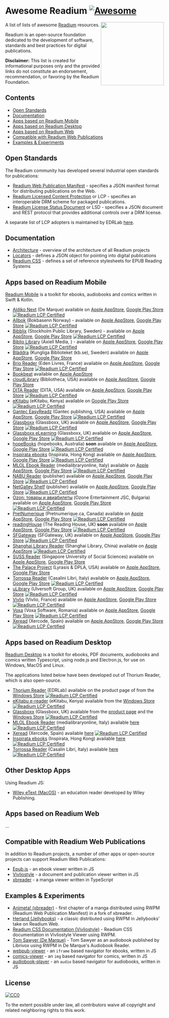 # Awesome Readium [![Awesome](https://cdn.rawgit.com/sindresorhus/awesome/d7305f38d29fed78fa85652e3a63e154dd8e8829/media/badge.svg)](https://github.com/sindresorhus/awesome)

[<img src="https://readium.org/assets/logos/readium-logo.png" align="right" width="200">](http://readium.org/)

A list of lists of awesome [Readium](https://readium.org/) resources.

Readium is an open-source foundation dedicated to the development of software, standards and best practices for digital publications.

**Disclaimer:** This list is created for informational purposes only and the provided links do not constitute an endorsement, recommendation, or favoring by the Readium Foundation.

## Contents

* [Open Standards](#open-standards)
* [Documentation](#documentation)
* [Apps based on Readium Mobile](#apps-based-on-readium-mobile)
* [Apps based on Readium Desktop](#apps-based-on-readium-desktop)
* [Apps based on Readium Web](#apps-based-on-readium-web)
* [Compatible with Readium Web Publications](#compatible-with-readium-web-publications)
* [Examples & Experiments](#examples--experiments)

## Open Standards

The Readium community has developed several industrial open standards for publications:

* [Readium Web Publication Manifest](https://readium.org/webpub-manifest/) - specifies a JSON manifest format for distributing publications on the Web.
* [Readium Licensed Content Protection](https://readium.org/lcp-specs/) or LCP - specifies an interoperable DRM scheme for packaged publications.
* [Readium License Status Document](https://readium.org/lcp-specs/releases/lsd/latest/) or LSD - specifies a JSON document and REST protocol that provides additional controls over a DRM license.

A separate list of LCP adopters is maintained by EDRLab [here](https://www.edrlab.org/readium-lcp/certified-apps-servers/). 

## Documentation

* [Architecture](https://readium.org/architecture/) - overview of the architecture of all Readium projects
* [Locators](https://readium.org/architecture/models/locators/) - defines a JSON object for pointing into digital publications
* [Readium CSS](https://readium.org/readium-css/docs/) - defines a set of reference stylesheets for EPUB Reading Systems

## Apps based on Readium Mobile

[Readium Mobile](https://github.com/readium/mobile) is a toolkit for ebooks, audiobooks and comics written in Swift & Kotlin.

* [Aldiko Next](https://www.aldiko.com) (De Marque) available on [Apple AppStore](https://apps.apple.com/us/app/aldiko-next/id1476410111), [Google Play Store](https://play.google.com/store/apps/details?id=com.aldiko.android)  [![Readium LCP Certified](https://img.shields.io/badge/Readium%20LCP-Certified-blue)](https://www.edrlab.org/readium-lcp/certified-apps-servers/)
* [Allbok](https://www.allbok.no/) (Bokbasenn Norway) - available on [Apple AppStore](https://apps.apple.com/no/app/allbok/id1485392740), [Google Play Store](https://play.google.com/store/apps/details?id=no.bokbasen.allbok)  [![Readium LCP Certified](https://img.shields.io/badge/Readium%20LCP-Certified-blue)](https://www.edrlab.org/readium-lcp/certified-apps-servers/)
* [Bibblix](https://bibblix.se/) (Stockholm Public Library, Sweden) - available on [Apple AppStore](https://itunes.apple.com/se/app/bibblix/id1086942072), [Google Play Store](https://play.google.com/store/apps/details?id=se.stockholm.bibblix)  [![Readium LCP Certified](https://img.shields.io/badge/Readium%20LCP-Certified-blue)](https://www.edrlab.org/readium-lcp/certified-apps-servers/)
* [Biblio Library](https://www.axiellmedia.com/en/for-libraries/biblio/) (Axiell Media, ) - available on [Apple AppStore](https://apps.apple.com/us/app/biblio-library/id1286685079), [Google Play Store](https://play.google.com/store/apps/details?id=com.Axiellmedia.LibraryApp)  [![Readium LCP Certified](https://img.shields.io/badge/Readium%20LCP-Certified-blue)](https://www.edrlab.org/readium-lcp/certified-apps-servers/)
* [Bläddra](url) (Kungliga Biblioteket (kb.se), Sweden) available on [Apple AppStore](https://apps.apple.com/se/app/bläddra/id1501134109), [Google Play Store](https://play.google.com/store/apps/details?id=se.kb.eboksappen) 
* [Brio Reader](https://actessudaudio.boutique.edenlivres.fr/fr/pages/brio-reader) (Eden Livres, France) available on [Apple AppStore](https://apps.apple.com/fr/app/brio-reader/id1475894718), [Google Play Store](https://play.google.com/store/apps/details?id=com.eden.brioreader)  [![Readium LCP Certified](https://img.shields.io/badge/Readium%20LCP-Certified-blue)](https://www.edrlab.org/readium-lcp/certified-apps-servers/)
* [Bookbeat](https://www.bookbeat.com) available on [Apple AppStore](https://apps.apple.com/us/app/id1056652614) 
* [cloudLibrary](https://www.yourcloudlibrary.com) (Bibliotheca, USA) available on [Apple AppStore](https://apps.apple.com/us/app/cloudlibrary-by-bibliotheca/id466446054), [Google Play Store](https://play.google.com/store/apps/details?id=com.txtr.android.mmm)
* [DITA Reader](https://www.linkedin.com/company/d-i-t-a/) (DITA, USA) available on [Apple AppStore](https://apps.apple.com/us/app/dita-reader/id1274807900), [Google Play Store](https://play.google.com/store/apps/details?id=com.aferdita.urms.reader) [![Readium LCP Certified](https://img.shields.io/badge/Readium%20LCP-Certified-blue)](https://www.edrlab.org/readium-lcp/certified-apps-servers/)
* [eKitabu](https://www.ekitabu.com/) (eKitabu, Kenya) available on [Google Play Store](https://play.google.com/store/apps/details?id=com.ekitabu.ereader) [![Readium LCP Certified](https://img.shields.io/badge/Readium%20LCP-Certified-blue)](https://www.edrlab.org/readium-lcp/certified-apps-servers/)
* [Gantec EasyReadz](https://www.ebooks2go.com/ereader) (Gantec publishing, USA) available on [Apple AppStore](https://apps.apple.com/us/app/easyreadz/id1527785244), [Google Play Store](https://play.google.com/store/apps/details?id=com.ebooks2go_mobile_app) [![Readium LCP Certified](https://img.shields.io/badge/Readium%20LCP-Certified-blue)](https://www.edrlab.org/readium-lcp/certified-apps-servers/)
* [Glassboxx](https://glassboxx.co.uk/) (Glassboxx, UK) available on [Apple AppStore](https://apps.apple.com/gb/app/glassboxx/id1464705712), [Google Play Store](https://play.google.com/store/apps/details?id=uk.co.firstygroup.glassboxx) [![Readium LCP Certified](https://img.shields.io/badge/Readium%20LCP-Certified-blue)](https://www.edrlab.org/readium-lcp/certified-apps-servers/)
* [Glassboxx eLearning](https://glassboxx.co.uk/) (Glassboxx, UK) available on [Apple AppStore](https://apps.apple.com/us/app/glassboxx-elearning/id1474971723), [Google Play Store](https://play.google.com/store/apps/details?id=uk.co.firstygroup.elearning) [![Readium LCP Certified](https://img.shields.io/badge/Readium%20LCP-Certified-blue)](https://www.edrlab.org/readium-lcp/certified-apps-servers/)
* [hopeBooks](https://hopebooks.com.au) (hopebooks, Australia) **soon** available on [Apple AppStore](), [Google Play Store]() [![Readium LCP Certified](https://img.shields.io/badge/Readium%20LCP-Certified-blue)](https://www.edrlab.org/readium-lcp/certified-apps-servers/)
* [Inspirata ebooks](https://ebook.endao.co/) (Inspirata, Hong Kong) available on [Apple AppStore](https://apps.apple.com/us/app/恩道電子書-inspirata-ebooks/id1463909109), [Google Play Store](https://play.google.com/store/apps/details?id=life.tti.readerui) [![Readium LCP Certified](https://img.shields.io/badge/Readium%20LCP-Certified-blue)](https://www.edrlab.org/readium-lcp/certified-apps-servers/)
* [MLOL Ebook Reader](https://www.medialibrary.it) (medialibraryonline, Italy) available on [Apple AppStore](https://apps.apple.com/it/app/mlol-ebook-reader/id1516845341?l=en), [Google Play Store](https://play.google.com/store/apps/details?id=it.horizons.mlolreaderlcp&hl=en&gl=US) [![Readium LCP Certified](https://img.shields.io/badge/Readium%20LCP-Certified-blue)](https://www.edrlab.org/readium-lcp/certified-apps-servers/)
* [NABU Reader](https://thenewpublishingstandard.com/2020/10/10/nabu-digital-reading-app-launches-in-kenya-with-free-content-in-english-and-kiswahili/) (publisher) available on [Apple AppStore](https://apps.apple.com/fr/app/nabu-org/id1483607930), [Google Play Store](https://play.google.com/store/apps/details?id=org.libraryforall.simplified) [![Readium LCP Certified](https://img.shields.io/badge/Readium%20LCP-Certified-blue)](https://www.edrlab.org/readium-lcp/certified-apps-servers/)
* [NetGalley Shelf](url) (publisher) available on [Apple AppStore](https://apps.apple.com/us/app/netgalley-shelf/id1499581600), [Google Play Store](https://play.google.com/store/apps/details?id=com.netgalley.shelf) [![Readium LCP Certified](https://img.shields.io/badge/Readium%20LCP-Certified-blue)](https://www.edrlab.org/readium-lcp/certified-apps-servers/)
* [Ozon: товары и авиабилеты](https://www.ozone.bg) (Ozone Entertainment JSC, Bulgaria) available on [Apple AppStore](https://apps.apple.com/ru/app/ozon-товары-и-авиабилеты/id407804998), [Google Play Store](https://play.google.com/store/apps/details?id=ru.ozon.app.android) [![Readium LCP Certified](https://img.shields.io/badge/Readium%20LCP-Certified-blue)](https://www.edrlab.org/readium-lcp/certified-apps-servers/)
* [PretNumerique](url) (Pretnumerique.ca, Canada) available on [Apple AppStore](https://apps.apple.com/ca/app/id1391138546), [Google Play Store](https://play.google.com/store/apps/details?id=com.bibliopresto.pretnumerique) [![Readium LCP Certified](https://img.shields.io/badge/Readium%20LCP-Certified-blue)](https://www.edrlab.org/readium-lcp/certified-apps-servers/)
* [readingHouse](https://thereadinghouse.co.uk) (The Reading House, UK) **soon** available on [Apple AppStore](), [Google Play Store]() [![Readium LCP Certified](https://img.shields.io/badge/Readium%20LCP-Certified-blue)](https://www.edrlab.org/readium-lcp/certified-apps-servers/)
* [SFGateway](https://www.sfgateway.com) (SFGateway, UK) available on [Apple AppStore](https://apps.apple.com/gb/app/sf-gateway/id1547970167), [Google Play Store](https://play.google.com/store/apps/details?id=uk.co.glassboxx.sfgateway) [![Readium LCP Certified](https://img.shields.io/badge/Readium%20LCP-Certified-blue)](https://www.edrlab.org/readium-lcp/certified-apps-servers/)
* [Shanghai Library Reader](http://www.library.sh.cn/web/index.html) (Shanghai Library, China) available on [Apple AppStore](https://iphoneaddict.fr/apps/references/app-408876565.html) [![Readium LCP Certified](https://img.shields.io/badge/Readium%20LCP-Certified-blue)](https://www.edrlab.org/readium-lcp/certified-apps-servers/)
* [SUSS Reader](https://www.suss.edu.sg/) (Singapore University of Social Sciences) available on [Apple AppStore](https://apps.apple.com/sg/app/suss-reader-for-ebooks-epubs/id1477574366), [Google Play Store](https://play.google.com/store/apps/details?id=sg.edu.suss.etp.sreader2) 
* [The Palace Project](https://thepalaceproject.org) (Lyrasis & DPLA, USA) available on [Apple AppStore](https://apps.apple.com/us/app/the-palace-project/id1574359693), [Google Play Store](https://play.google.com/store/apps/details?id=org.thepalaceproject.palace)
* [Torrossa Reader](https://access.torrossa.com/it/user/access#) (Casalini Libri, Italy) available on [Apple AppStore](url), [Google Play Store](url) [![Readium LCP Certified](https://img.shields.io/badge/Readium%20LCP-Certified-blue)](https://www.edrlab.org/readium-lcp/certified-apps-servers/)
* [uLibrary](https://www.ulverscroft.com/home.php?countryCode=UK) (Ulversoft Group, UK) available on [Apple AppStore](https://apps.apple.com/gb/app/ulibrary/id977511203), [Google Play Store](https://play.google.com/store/apps/details?id=ulibrary.ulverscroftulibrary.co.uk.ulibrary) [![Readium LCP Certified](https://img.shields.io/badge/Readium%20LCP-Certified-blue)](https://www.edrlab.org/readium-lcp/certified-apps-servers/)
* [Vivlio](https://www.vivlio.com) (Vivlio, France) available on [Apple AppStore](https://apps.apple.com/be/app/vivlio/id1512792763?l=fr), [Google Play Store](https://play.google.com/store/apps/details?id=com.vivlio.mobile.app) [![Readium LCP Certified](https://img.shields.io/badge/Readium%20LCP-Certified-blue)](https://www.edrlab.org/readium-lcp/certified-apps-servers/)
* [Voxa](https://www.voxa.ro) (Voxa Software, Romania) available on [Apple AppStore](https://apps.apple.com/ro/app/voxa-audiobooks-e-books/id1584777343), [Google Play Store](https://play.google.com/store/apps/details?id=com.wolfpackdigital.voxa) [![Readium LCP Certified](https://img.shields.io/badge/Readium%20LCP-Certified-blue)](https://www.edrlab.org/readium-lcp/certified-apps-servers/)
* [Xeread](https://xeread.xebook.es) (Xercode, Spain) available on [Apple AppStore](), [Google Play Store]() [![Readium LCP Certified](https://img.shields.io/badge/Readium%20LCP-Certified-blue)](https://www.edrlab.org/readium-lcp/certified-apps-servers/)

## Apps based on Readium Desktop

[Readium Desktop](https://github.com/readium/desktop) is a toolkit for ebooks, PDF documents, audiobooks and comics written Typescript, using node.js and Electron.js, for use on Windows, MacOS and Linux.

The applications listed below have been developed out of Thorium Reader, which is also open-source. 

* [Thorium Reader](https://www.edrlab.org/software/thorium-reader/) (EDRLab) available on the product page of from the [Windows Store](https://bit.ly/thoriumreader-en) [![Readium LCP Certified](https://img.shields.io/badge/Readium%20LCP-Certified-blue)](https://www.edrlab.org/readium-lcp/certified-apps-servers/)
* [eKitabu e-reader](https://www.ekitabu.com/) (eKitabu, Kenya) available from the [Windows Store](https://www.microsoft.com/en-us/p/ekitabu-e-reader/9mtzsjs9jsvw?SilentAuth=1&wa=wsignin1.0&activetab=pivot:overviewtab) [![Readium LCP Certified](https://img.shields.io/badge/Readium%20LCP-Certified-blue)](https://www.edrlab.org/readium-lcp/certified-apps-servers/)
* [Glassboxx](https://glassboxx.co.uk/) (Glassboxx, UK) available from the [product page](https://glassboxx.com/glassboxx-downloads/) and the [Windows Store](https://www.microsoft.com/en-us/p/glassboxx/9nzklr5v4fq6?activetab=pivot:overviewtab) [![Readium LCP Certified](https://img.shields.io/badge/Readium%20LCP-Certified-blue)](https://www.edrlab.org/readium-lcp/certified-apps-servers/)
* [MLOL Ebook Reader](https://www.medialibrary.it) (medialibraryonline, Italy) available [here](https://www.medialibrary.it/pagine/pagina.aspx?id=881)  [![Readium LCP Certified](https://img.shields.io/badge/Readium%20LCP-Certified-blue)](https://www.edrlab.org/readium-lcp/certified-apps-servers/)
* [Xeread](https://xeread.xebook.es) (Xercode, Spain) available [here]()  [![Readium LCP Certified](https://img.shields.io/badge/Readium%20LCP-Certified-blue)](https://www.edrlab.org/readium-lcp/certified-apps-servers/)
* [Inspirata ebooks](https://ebook.endao.co/index-Reader) (Inspirata, Hong Kong) available [here]()  [![Readium LCP Certified](https://img.shields.io/badge/Readium%20LCP-Certified-blue)](https://www.edrlab.org/readium-lcp/certified-apps-servers/)
* [Torrossa Reader](https://access.torrossa.com/it/user/access#) (Casalin Libri, Italy) available [here]()  [![Readium LCP Certified](https://img.shields.io/badge/Readium%20LCP-Certified-blue)](https://www.edrlab.org/readium-lcp/certified-apps-servers/)

## Other Desktop Apps

Using Readium JS:
* [Wiley eText (MacOS)](https://apps.apple.com/fr/app/wiley-etext/id1523684519) - an education reader developed by Wiley Publishing.

## Apps based on Readium Web

...

## Compatible with Readium Web Publications

In addition to Readium projects, a number of other apps or open-source projects can support Readium Web Publications:

* [Epub.js](https://github.com/futurepress/epub.js/) - an ebook viewer written in JS
* [Vivliostyle](https://github.com/vivliostyle/vivliostyle.js) - a document and publication viewer written in JS
* [xbreader](https://github.com/chocolatkey/xbreader) - a manga viewer written in TypeScript

## Examples & Experiments

* [Animeta! (xbreader)](https://j-novel.club/mc/animeta-volume-1-chapter-1) - first chapter of a manga distributed using RWPM (Readium Web Publication Manifest) in a fork of xbreader.
* [Herland (Jellybooks)](https://www.jellybooks.com/cloud_reader/books/herland) - a classic distributed using RWPM in Jellybooks' take on Readium Web.
* [Readium CSS Documentation (Vivliostyle)](https://vivliostyle.github.io/vivliostyle.js/viewer/vivliostyle-viewer.html#b=https://readium.org/readium-css/docs/manifest.json) - Readium CSS documentation in Vivliostyle Viewer using RWPM.
* [Tom Sawyer (De Marque)](https://player.cantookaudio.com/aHR0cHM6Ly9hcGkuYXJjaGl2ZWxhYi5vcmcvYm9va3MvdG9tX3Nhd3llcl9saWJyaXZveC9vcGRzX2F1ZGlvX21hbmlmZXN0) - Tom Sawyer as an audiobook published by Librivox using RWPM in De Marque's Audiobook Reader.
* [webpub-viewer](https://github.com/HadrienGardeur/webpub-viewer) - an `iframe` based navigator for ebooks, written in JS
* [comics-viewer](https://github.com/HadrienGardeur/comics-viewer) - an `img` based navigator for comics, written in JS
* [audiobook-player](https://github.com/HadrienGardeur/audiobook-player) - an `audio` based navigator for audiobooks, written in JS


## License

[![CC0](http://mirrors.creativecommons.org/presskit/buttons/88x31/svg/cc-zero.svg)](https://creativecommons.org/publicdomain/zero/1.0/)

To the extent possible under law, all contributors waive all copyright and related neighboring rights to this work.
